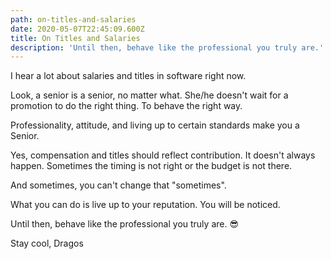 ```yaml
---
path: on-titles-and-salaries
date: 2020-05-07T22:45:09.600Z
title: On Titles and Salaries
description: 'Until then, behave like the professional you truly are.'
---
```

I hear a lot about salaries and titles in software right now.

Look, a senior is a senior, no matter what. She/he doesn't wait for a promotion to do the right thing. To behave the right way.

Professionality, attitude, and living up to certain standards make you a Senior.

Yes, compensation and titles should reflect contribution. It doesn't always happen. Sometimes the timing is not right or the budget is not there.

And sometimes, you can't change that "sometimes".

What you can do is live up to your reputation. 
You will be noticed.

Until then, behave like the professional you truly are. 😎


Stay cool,
Dragos
